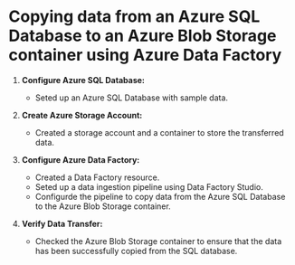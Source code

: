 # Copying data from an Azure SQL Database to an Azure Blob Storage container using Azure Data Factory

1. **Configure Azure SQL Database:**
   - Seted up an Azure SQL Database with sample data.

2. **Create Azure Storage Account:**
   - Created a storage account and a container to store the transferred data.

3. **Configure Azure Data Factory:**
   - Created a Data Factory resource.
   - Seted up a data ingestion pipeline using Data Factory Studio.
   - Configurde the pipeline to copy data from the Azure SQL Database to the Azure Blob Storage container.

4. **Verify Data Transfer:**
   - Checked the Azure Blob Storage container to ensure that the data has been successfully copied from the SQL database.
